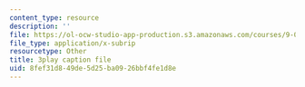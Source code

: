 ```yaml
---
content_type: resource
description: ''
file: https://ol-ocw-studio-app-production.s3.amazonaws.com/courses/9-00sc-introduction-to-psychology-fall-2011/8fef31d849de5d25ba0926bbf4fe1d8e_z9XQpjNgeBI.vtt
file_type: application/x-subrip
resourcetype: Other
title: 3play caption file
uid: 8fef31d8-49de-5d25-ba09-26bbf4fe1d8e
---
```

